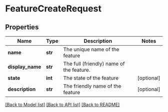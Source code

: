 # FeatureCreateRequest

## Properties
Name | Type | Description | Notes
------------ | ------------- | ------------- | -------------
**name** | **str** | The unique name of the feature | 
**display_name** | **str** | The full (friendly) name of the feature. | 
**state** | **int** | The state of the feature | [optional] 
**description** | **str** | The friendly name of the feature | [optional] 

[[Back to Model list]](../README.md#documentation-for-models) [[Back to API list]](../README.md#documentation-for-api-endpoints) [[Back to README]](../README.md)

